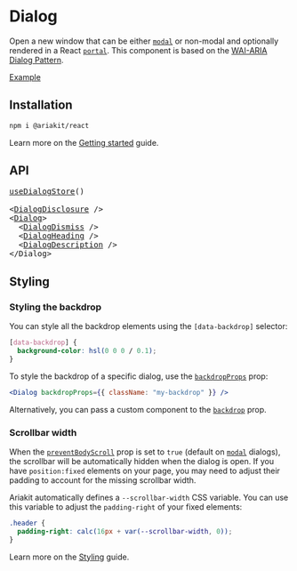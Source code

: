 # Dialog

<p data-description>
  Open a new window that can be either <a href="/apis/dialog#modal"><code>modal</code></a> or non-modal and optionally rendered in a React <a href="/apis/dialog#portal"><code>portal</code></a>. This component is based on the <a href="https://www.w3.org/WAI/ARIA/apg/patterns/dialogmodal/">WAI-ARIA Dialog Pattern</a>.
</p>

<a href="../examples/dialog/index.tsx" data-playground>Example</a>

## Installation

```sh
npm i @ariakit/react
```

Learn more on the [Getting started](/guide/getting-started) guide.

## API

<pre data-api>
<a href="/apis/dialog-store">useDialogStore</a>()

&lt;<a href="/apis/dialog-disclosure">DialogDisclosure</a> /&gt;
&lt;<a href="/apis/dialog">Dialog</a>&gt;
  &lt;<a href="/apis/dialog-dismiss">DialogDismiss</a> /&gt;
  &lt;<a href="/apis/dialog-heading">DialogHeading</a> /&gt;
  &lt;<a href="/apis/dialog-description">DialogDescription</a> /&gt;
&lt;/Dialog&gt;
</pre>

## Styling

### Styling the backdrop

You can style all the backdrop elements using the `[data-backdrop]` selector:

```css
[data-backdrop] {
  background-color: hsl(0 0 0 / 0.1);
}
```

To style the backdrop of a specific dialog, use the [`backdropProps`](/apis/dialog#backdropprops) prop:

```jsx
<Dialog backdropProps={{ className: "my-backdrop" }} />
```

Alternatively, you can pass a custom component to the [`backdrop`](/apis/dialog#backdrop) prop.

### Scrollbar width

When the [`preventBodyScroll`](/apis/dialog#preventbodyscroll) prop is set to `true` (default on [`modal`](/apis/dialog#modal) dialogs), the scrollbar will be automatically hidden when the dialog is open. If you have `position:fixed` elements on your page, you may need to adjust their padding to account for the missing scrollbar width.

Ariakit automatically defines a `--scrollbar-width` CSS variable. You can use this variable to adjust the `padding-right` of your fixed elements:

```css
.header {
  padding-right: calc(16px + var(--scrollbar-width, 0));
}
```

Learn more on the [Styling](/guide/styling) guide.
